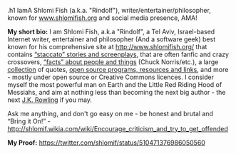 .h1 IamA Shlomi Fish (a.k.a. "Rindolf"), writer/entertainer/philosopher, known for www.shlomifish.org and social media presence, AMA!

**My short bio:** I am Shlomi Fish, a.k.a "Rindolf", a Tel Aviv, Israel-based Internet writer, entertainer and philosopher (And a software geek) best known for his comprehensive site at http://www.shlomifish.org/ that contains [“staccato” stories and screenplays](http://www.shlomifish.org/humour/stories/), that are often fanfic and crazy crossovers, [“facts” about people and things](http://www.shlomifish.org/humour/bits/facts/) (Chuck Norris/etc.),
a large [collection](http://www.shlomifish.org/humour/fortunes/) of quotes, 
[open source programs, resources and links](http://www.shlomifish.org/open-source/), and more - mostly under open source or Creative Commons licences.
I consider myself the most powerful man on Earth and the
Little Red Riding Hood of Messiahs, and aim at nothing less than becoming the
next big author - the next [J.K. Rowling](https://en.wikipedia.org/wiki/J._K._Rowling) if you may.

Ask me anything, and don't go easy on me - be honest and brutal and “Bring
it On!” - http://shlomif.wikia.com/wiki/Encourage_criticism_and_try_to_get_offended

**My Proof:** https://twitter.com/shlomif/status/510471376986050560